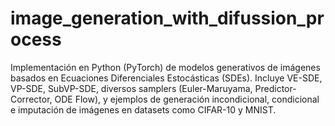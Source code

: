 # image_generation_with_difussion_process
Implementación en Python (PyTorch) de modelos generativos de imágenes basados en Ecuaciones Diferenciales Estocásticas (SDEs). Incluye VE-SDE, VP-SDE, SubVP-SDE, diversos samplers (Euler-Maruyama, Predictor-Corrector, ODE Flow), y ejemplos de generación incondicional, condicional e imputación de imágenes en datasets como CIFAR-10 y MNIST.
